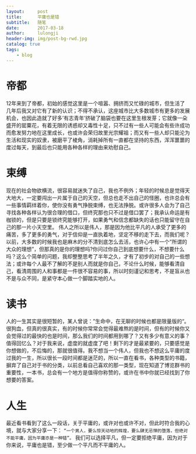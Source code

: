 ```yaml
---
layout:     post
title:      平庸也是错
subtitle:   随笔
date:       2017-03-18
author:     lulongji
header-img: img/post-bg-rwd.jpg
catalog: true
tags:
    - blog
---
```


# 帝都

12年来到了帝都，初始的感觉这里是一个喧嚣、拥挤而又忙碌的城市，但生活了几年后我又对它有了新的认识；不得不承认，这座城市比大多数城市有更多的发展机会，也因此造就了好多’有志青年’挤破了脑袋也要在这里生根发芽；它就像一朵盛开的罂粟花，有着无限的诱惑却又毒性十足，只不过有一些人可能会有些许成功而愈发努力地在这里成长，也或许会荣归故里光宗耀祖；而又有一些人却只能沦为生活和现实的奴隶，被磨平了棱角，消耗掉所有一直都在坚持的东西，浑浑噩噩的度过每天，到最后也只能用各种各样的理由来劝慰自己。


# 束缚

现在的社会物欲横流，很容易就迷失了自己，我也不例外；年轻的时候总是觉得天大地大，一定要闯出一片属于自己的天空，但总也走不出自己的怪圈，也许总会有一些事情羁绊着你，使你没有勇气挣脱束缚，也无法挣脱。或许很多人会为了自己寻找各种各样认为很合理的借口，但终究那也只不过是借口罢了；我承认命运是有枷锁的，但是只要是锁终究能够打开，如果勇气和信念都缺失的话也只能留守在自己的那一片小天空里。
伟人之所以是伟人，那是因为他比平凡的人承受了更多的痛苦，多了更多的勇气，对于信仰是一直执着地，坚定不移的走下去，而我们呢？以前，大多数的时候我也是麻木的分不清到底怎么去活，也许心中有一个”所谓的大众的理想”，但那真的是你的理想吗?你问过你自己到底想要什么，不想要什么吗？这么个简单的问题，我却整整思考了半年之久，才有了初步的对自己的一些想法；或许每个人最不了解的不是别人而就是你自己，不论什么时候，能够看清自己，看清周围的人和事都是一件很不容易的事，所以时刻谨记和思考，不是盲从也不是与众不同，是紧守本心做一个脚踏实地的人。

# 读书

人的一生其实是很短暂的，某人曾说：”生命中，在无聊的时候也都是限量版的“。很狗血，但真的很真实，有的时候你常常会觉得最难熬的是时间，但有的时候你又会觉得过的最快的也是时间，那么我们的时间都用到哪了？又有多少有意义的事？值得回忆么？对于我来说，虚度的就虚度了吧！剩下的才是最紧要的，只要感觉是你想做的，不后悔的，那就很值得。我不想当一个伟人，但我也不想这么平庸的度过我的一生，所以很长一段时间都是迷茫的，所以一直在看书，各种类型的书籍，摒弃了自己对于书的分类，以前总看自己喜欢的那一类型，现在知道了博览群书的重要性，一本书，总会有一个地方是值得你称赞的，或许在书中你就已经找到了你想要的答案。

# 人生

最近看书看到了这么一段话，关于平庸的，或许对也或许不对，但此时符合我的心境，就与大家分享一下：
```“一个男人，要么惊天动地的辉煌，要么肆无忌惮的堕落，但绝对不能平庸，因为平庸亦是一种错”。```
我们可以选择平凡，但一定要拒绝平庸，因为对于你来说，平庸也是错，至少做一个平凡而不平庸的人。